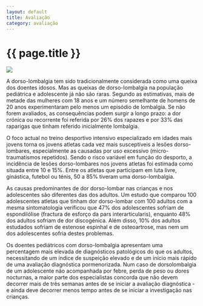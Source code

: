 ```yaml
---
layout: default
title: Avaliação
category: avaliação
---
```


# {{ page.title }}

<img src="http://www.dorlombar.com/images/avaliacao-da-coluna.jpg" />

A dorso-Iombalgia tem sido tradicionalmente considerada como uma queixa dos doentes idosos. Mas as queixas de dorso-Iombalgia na população pediátrica e adolescente já não são raras. Segundo as estimativas, mais de metade das mulheres com 18 anos e um número semelhante de homens de 20 anos experimentaram pelo menos um episódio de lombalgia. Se não forem avaliados, as consequências podem surgir a longo prazo: a dor crónica ou recorrente foi referida por 26% dos rapazes e por 33% das raparigas que tinham referido inicialmente lombalgia.

O foco actual no treino desportivo intensivo especializado em idades mais jovens torna os jovens atletas cada vez mais susceptíveis a lesões dorso-lombares, especialmente as causadas por uso excessivo (micro-traumatismos repetidos). Sendo o risco variável em função do desporto, a incidência de lesões dorso-lombares nos jovens atletas foi estimada como situada entre 10 e 15%. Entre os atletas que participam em luta livre, ginástica, futebol ou ténis, 50 a 85% tiveram uma dorso-Iombalgia.

As causas predominantes de dor dorso-lombar nas crianças e nos adolescentes são diferentes das dos adultos. Um estudo que comparou 100 adolescentes atletas que tinham dor dorso-lombar com 100 adultos com a mesma sintomatologia verificou que 47% dos adolescentes sofriam de espondilóIise (fractura de esforço da pars interarticularis), enquanto 48% dos adultos sofriam de dor discogénica. Além disso, 10% dos adultos estudados sofriam de estenose espinhal e de osteoartrose, mas nem um dos adolescentes sofria destes problemas.

Os doentes pediátricos com dorso-Iombalgia apresentam uma percentagem mais elevada de diagnósticos patológicos do que os adultos, necessitando de um índice de suspeição elevado e de um início mais rápido de uma avaliação diagnóstica pormenorizada. Num caso de dorsolombalgia de um adolescente não acompanhada por febre, perda de peso ou dores nocturnas, a maior parte dos especialistas concorda que não devem decorrer mais de três semanas antes de se iniciar a avaliação diagnóstica - e ainda deve decorrer menos tempo antes de se iniciar a investigação nas crianças.
